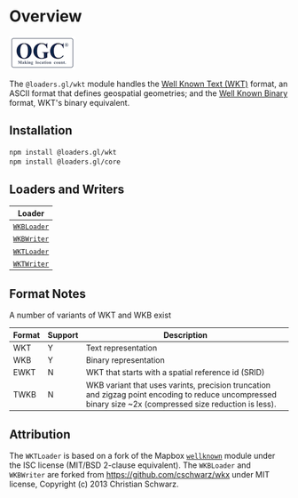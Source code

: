 # Overview

![ogc-logo](../../images/logos/ogc-logo-60.png)

The `@loaders.gl/wkt` module handles the [Well Known Text (WKT)](https://en.wikipedia.org/wiki/Well-known_text_representation_of_geometry) format, an ASCII format that defines geospatial geometries; and the [Well Known Binary](https://en.wikipedia.org/wiki/Well-known_text_representation_of_geometry) format, WKT's binary equivalent.

## Installation

```bash
npm install @loaders.gl/wkt
npm install @loaders.gl/core
```

## Loaders and Writers

| Loader                                                   |
| -------------------------------------------------------- |
| [`WKBLoader`](/docs/modules/wkt/api-reference/wkb-loader) |
| [`WKBWriter`](/docs/modules/wkt/api-reference/wkb-writer) |
| [`WKTLoader`](/docs/modules/wkt/api-reference/wkt-loader) |
| [`WKTWriter`](/docs/modules/wkt/api-reference/wkt-writer) |

## Format Notes

A number of variants of WKT and WKB exist

| Format | Support | Description |
| --- | --- | --- |
| WKT | Y | Text representation |
| WKB | Y | Binary representation |
| EWKT | N | WKT that starts with a spatial reference id (SRID) |
| TWKB | N | WKB variant that uses varints, precision truncation and zigzag point encoding to reduce uncompressed binary size ~2x (compressed size reduction is less). |

## Attribution

The `WKTLoader` is based on a fork of the Mapbox [`wellknown`](https://github.com/mapbox/wellknown) module under the ISC license (MIT/BSD 2-clause equivalent).
The `WKBLoader` and `WKBWriter` are forked from https://github.com/cschwarz/wkx under MIT license, Copyright (c) 2013 Christian Schwarz.
